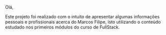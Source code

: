 Olá,

Este projeto foi realizado com o intuito de apresentar algumas informações pessoais e profissionais acerca do Marcos Filipe, isto utilizando o conteúdo estudado nos primeiros módulos do curso de FullStack.